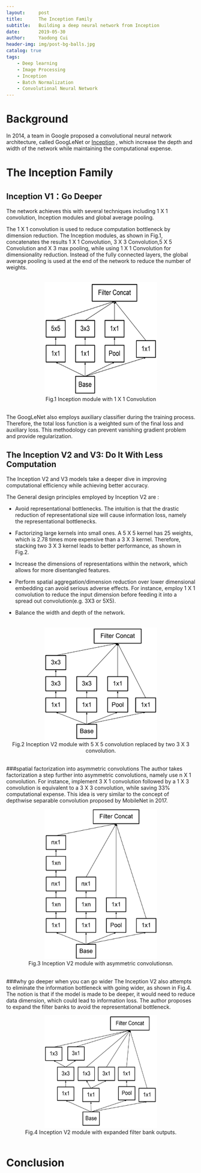 ```yaml
---
layout:     post
title:      The Inception Family
subtitle:   Building a deep neural network from Inception
date:       2019-05-30
author:     Yaodong Cui
header-img: img/post-bg-balls.jpg
catalog: true
tags:
    - Deep learning
    - Image Processing
    - Inception
    - Batch Normalization
    - Convolutional Neural Network
---
```



# Background

In 2014, a team in Google proposed a convolutional neural network architecture, called GoogLeNet or  [Inception](https://arxiv.org/abs/1409.4842) , which increase the depth and width of the network while maintaining the computational expense. 

# The Inception Family


## Inception V1：Go Deeper

The network achieves this with several techniques including 1 X  1 convolution, Inception modules and global average pooling. 

The 1 X 1 convolution is used to reduce computation bottleneck by dimension reduction. The Inception modules, as shown in Fig.1, concatenates the results 1 X 1 Convolution, 3 X 3 Convolution,5 X 5 Convolution and X 3 max pooling, while using 1 X 1 Convolution for dimensionality reduction.
Instead of the fully connected layers, the global average pooling is used at the end of the network to reduce the number of weights.

<br>
<div  align="center"> 
<img src="https://raw.githubusercontent.com/yaodongC/yaodongC.github.io/master/post_img/190530/InceptionV101.png"
   width = "300" height = "300"> </div>
 <div align="center">Fig.1  Inception module with 1 X 1 Convolution</div>
<br>


The GoogLeNet also employs auxiliary classifier during the training process. Therefore, the total loss function is a weighted sum of the final loss and auxiliary loss. This methodology can prevent vanishing gradient problem and provide regularization. 



## The Inception V2 and V3: Do It With Less Computation

The Inception V2 and V3 models take a deeper dive in improving computational efficiency while achieving better accuracy.


The General design principles employed by Inception V2 are :

 - Avoid representational bottlenecks. The intuition is that the drastic reduction of representational size will cause information loss, namely the representational bottlenecks. 
 
- Factorizing large kernels into small ones. A 5 X 5 kernel has 25 weights, which is 2.78 times more expensive than a 3 X 3 kernel. Therefore, stacking two 3 X 3 kernel leads to better performance, as shown in Fig.2.

- Increase the dimensions of representations within the network, which allows for more disentangled features.

- Perform spatial aggregation/dimension reduction over lower dimensional embedding can avoid serious adverse effects. For instance, employ 1 X 1 convolution to reduce the input dimension before feeding it into a spread out convolution(e.g. 3X3 or 5X5).

- Balance the width and depth of the network.
 <br>
<div  align="center"> 
    <img 
    src="https://raw.githubusercontent.com/yaodongC/yaodongC.github.io/master/post_img/190530/InceptionV2.png"
    width = "300" height = "300"> </div>
 <div align="center">Fig.2   Inception V2 module with 5 X 5 convolution replaced by two 3 X 3 convolution.</div>
 <br>

###spatial factorization into asymmetric convolutions
The author takes factorization a step further into asymmetric convolutions, namely use n X 1 convolution. For instance, implement 3 X 1 convolution followed by a 1 X 3 convolution is equivalent to a 3 X 3 convolution, while saving 33% computational expense. This idea is very similar to the concept of depthwise separable convolution proposed by MobileNet in 2017.
<br>
<div  align="center"> 
    <img 
    src="https://raw.githubusercontent.com/yaodongC/yaodongC.github.io/master/post_img/190530/InceptionV2factorization.png"
    width = "300" height = "400"></div>
 <div align="center">Fig.3  Inception V2 module with asymmetric convolutionsn.</div>
<br>

###why go deeper when you can go wider
The Inception V2 also attempts to eliminate the information bottleneck with going wider, as shown in Fig.4. The notion is that if the model is made to be deeper, it would need to reduce data dimension, which could lead to information loss. The author proposes to expand the filter banks to avoid the representational bottleneck.
<br>
<div  align="center"> 
    <img 
    src="https://raw.githubusercontent.com/yaodongC/yaodongC.github.io/master/post_img/190530/InceptionV2highrepresentation.png"
    width = "300" height = "300"></div>
 <div align="center">Fig.4   Inception V2 module with expanded filter bank outputs.</div>
<br>  

# Conclusion

